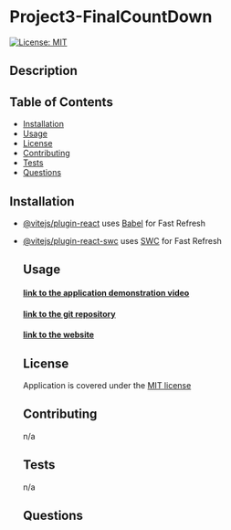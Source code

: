 # Project3-FinalCountDown
  [![License: MIT](https://img.shields.io/badge/License-MIT-yellow.svg)](https://opensource.org/licenses/MIT)

  ## Description 

  ## Table of Contents

  - [Installation](#installation)
  - [Usage](#usage)
  - [License](#license)
  - [Contributing](#contributing)
  - [Tests](#tests)
  - [Questions](#questions)  

  ## Installation

- [@vitejs/plugin-react](https://github.com/vitejs/vite-plugin-react/blob/main/packages/plugin-react/README.md) uses [Babel](https://babeljs.io/) for Fast Refresh
- [@vitejs/plugin-react-swc](https://github.com/vitejs/vite-plugin-react-swc) uses [SWC](https://swc.rs/) for Fast Refresh

  ## Usage

  #### [link to the application demonstration video](#)
  #### [link to the git repository](#)
  #### [link to the website](#)

  ## License

  Application is covered under the [MIT license](https://opensource.org/licenses/MIT)

  ## Contributing
    n/a

  ## Tests
    n/a

  ## Questions
